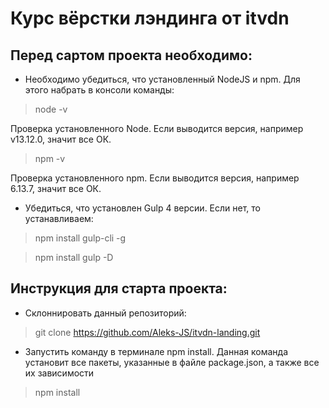 # Курс вёрстки лэндинга от itvdn

## Перед сартом проекта необходимо:

* Необходимо убедиться, что установленный NodeJS и npm. Для этого набрать в консоли команды:

> node -v

Проверка установленного Node. Если выводится версия, например v13.12.0, значит все ОК. 

> npm -v

Проверка установленного npm. Если выводится версия, например 6.13.7, значит все ОК.

* Убедиться, что установлен Gulp 4 версии. Если нет, то устанавливаем:

> npm install gulp-cli -g

> npm install gulp -D

## Инструкция для старта проекта:

* Склоннировать данный репозиторий:

> git clone https://github.com/Aleks-JS/itvdn-landing.git

* Запустить команду в терминале npm install. Данная команда установит все пакеты, указанные в файле package.json, а также все их зависимости

> npm install